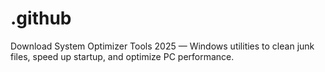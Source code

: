 # .github
Download System Optimizer Tools 2025 — Windows utilities to clean junk files, speed up startup, and optimize PC performance.
